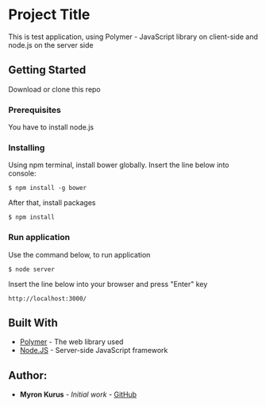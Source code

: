 # Project Title

This is test application, using Polymer - JavaScript library on client-side and node.js on the server side

## Getting Started

Download or clone this repo

### Prerequisites

You have to install node.js

### Installing

Using npm terminal, install bower globally. Insert the line below into console:

```
$ npm install -g bower
```

After that, install packages

```
$ npm install
```

### Run application

Use the command below, to run application

```
$ node server
```

Insert the line below into your browser and press "Enter" key

```
http://localhost:3000/
```

## Built With

* [Polymer](https://www.polymer-project.org/) - The web library used
* [Node.JS](https://nodejs.org/) - Server-side JavaScript framework


## Author:

* **Myron Kurus** - *Initial work* - [GitHub](https://github.com/MyronKurus)
